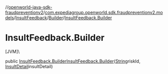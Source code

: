 //[openworld-java-sdk-fraudpreventionv2](../../../../index.md)/[com.expediagroup.openworld.sdk.fraudpreventionv2.models](../../index.md)/[InsultFeedback](../index.md)/[Builder](index.md)/[InsultFeedback.Builder](-insult-feedback.-builder.md)

# InsultFeedback.Builder

[JVM]\

public [InsultFeedback.Builder](index.md)[InsultFeedback.Builder](-insult-feedback.-builder.md)([String](https://docs.oracle.com/javase/8/docs/api/java/lang/String.html)riskId, [InsultDetail](../../-insult-detail/index.md)insultDetail)
